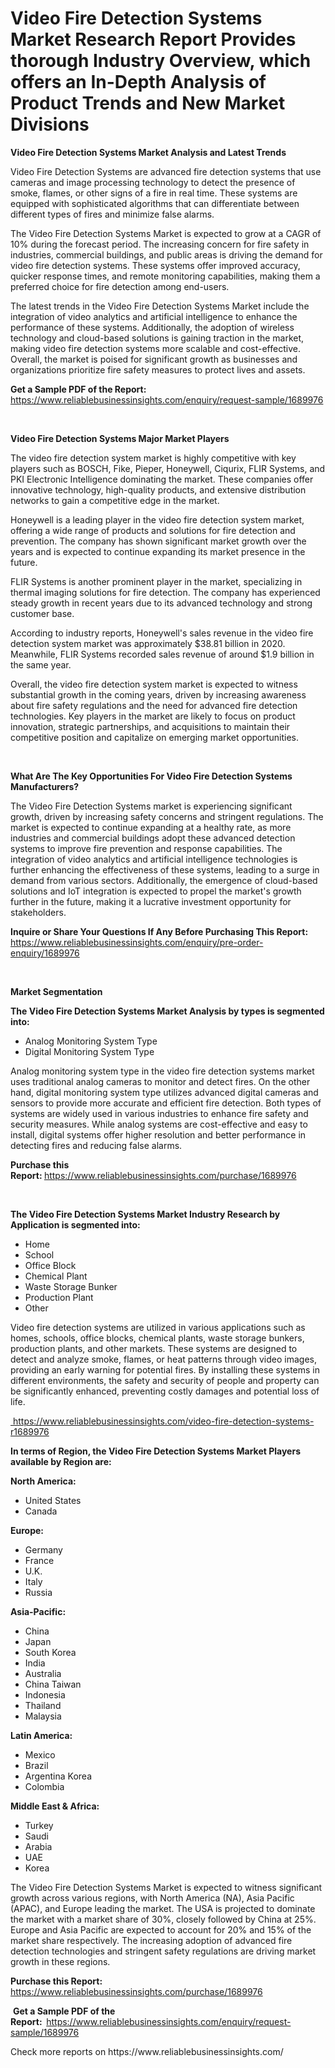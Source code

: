 <p><h1>Video Fire Detection Systems Market Research Report Provides thorough Industry Overview, which offers an In-Depth Analysis of Product Trends and New Market Divisions</h1></p><p><strong>Video Fire Detection Systems Market Analysis and Latest Trends</strong></p>
<p><p>Video Fire Detection Systems are advanced fire detection systems that use cameras and image processing technology to detect the presence of smoke, flames, or other signs of a fire in real time. These systems are equipped with sophisticated algorithms that can differentiate between different types of fires and minimize false alarms. </p><p>The Video Fire Detection Systems Market is expected to grow at a CAGR of 10% during the forecast period. The increasing concern for fire safety in industries, commercial buildings, and public areas is driving the demand for video fire detection systems. These systems offer improved accuracy, quicker response times, and remote monitoring capabilities, making them a preferred choice for fire detection among end-users.</p><p>The latest trends in the Video Fire Detection Systems Market include the integration of video analytics and artificial intelligence to enhance the performance of these systems. Additionally, the adoption of wireless technology and cloud-based solutions is gaining traction in the market, making video fire detection systems more scalable and cost-effective. Overall, the market is poised for significant growth as businesses and organizations prioritize fire safety measures to protect lives and assets.</p></p>
<p><strong>Get a Sample PDF of the Report:&nbsp;</strong> <a href="https://www.reliablebusinessinsights.com/enquiry/request-sample/1689976">https://www.reliablebusinessinsights.com/enquiry/request-sample/1689976</a></p>
<p>&nbsp;</p>
<p><strong>Video Fire Detection Systems Major Market Players</strong></p>
<p><p>The video fire detection system market is highly competitive with key players such as BOSCH, Fike, Pieper, Honeywell, Ciqurix, FLIR Systems, and PKI Electronic Intelligence dominating the market. These companies offer innovative technology, high-quality products, and extensive distribution networks to gain a competitive edge in the market. </p><p>Honeywell is a leading player in the video fire detection system market, offering a wide range of products and solutions for fire detection and prevention. The company has shown significant market growth over the years and is expected to continue expanding its market presence in the future. </p><p>FLIR Systems is another prominent player in the market, specializing in thermal imaging solutions for fire detection. The company has experienced steady growth in recent years due to its advanced technology and strong customer base.</p><p>According to industry reports, Honeywell's sales revenue in the video fire detection system market was approximately $38.81 billion in 2020. Meanwhile, FLIR Systems recorded sales revenue of around $1.9 billion in the same year.</p><p>Overall, the video fire detection system market is expected to witness substantial growth in the coming years, driven by increasing awareness about fire safety regulations and the need for advanced fire detection technologies. Key players in the market are likely to focus on product innovation, strategic partnerships, and acquisitions to maintain their competitive position and capitalize on emerging market opportunities.</p></p>
<p>&nbsp;</p>
<p><strong>What Are The Key Opportunities For Video Fire Detection Systems Manufacturers?</strong></p>
<p><p>The Video Fire Detection Systems market is experiencing significant growth, driven by increasing safety concerns and stringent regulations. The market is expected to continue expanding at a healthy rate, as more industries and commercial buildings adopt these advanced detection systems to improve fire prevention and response capabilities. The integration of video analytics and artificial intelligence technologies is further enhancing the effectiveness of these systems, leading to a surge in demand from various sectors. Additionally, the emergence of cloud-based solutions and IoT integration is expected to propel the market's growth further in the future, making it a lucrative investment opportunity for stakeholders.</p></p>
<p><strong>Inquire or Share Your Questions If Any Before Purchasing This Report:</strong> <a href="https://www.reliablebusinessinsights.com/enquiry/pre-order-enquiry/1689976">https://www.reliablebusinessinsights.com/enquiry/pre-order-enquiry/1689976</a></p>
<p>&nbsp;</p>
<p><strong>Market Segmentation</strong></p>
<p><strong>The Video Fire Detection Systems Market Analysis by types is segmented into:</strong></p>
<p><ul><li>Analog Monitoring System Type</li><li>Digital Monitoring System Type</li></ul></p>
<p><p>Analog monitoring system type in the video fire detection systems market uses traditional analog cameras to monitor and detect fires. On the other hand, digital monitoring system type utilizes advanced digital cameras and sensors to provide more accurate and efficient fire detection. Both types of systems are widely used in various industries to enhance fire safety and security measures. While analog systems are cost-effective and easy to install, digital systems offer higher resolution and better performance in detecting fires and reducing false alarms.</p></p>
<p><strong>Purchase this Report:&nbsp;</strong><a href="https://www.reliablebusinessinsights.com/purchase/1689976">https://www.reliablebusinessinsights.com/purchase/1689976</a></p>
<p>&nbsp;</p>
<p><strong>The Video Fire Detection Systems Market Industry Research by Application is segmented into:</strong></p>
<p><ul><li>Home</li><li>School</li><li>Office Block</li><li>Chemical Plant</li><li>Waste Storage Bunker</li><li>Production Plant</li><li>Other</li></ul></p>
<p><p>Video fire detection systems are utilized in various applications such as homes, schools, office blocks, chemical plants, waste storage bunkers, production plants, and other markets. These systems are designed to detect and analyze smoke, flames, or heat patterns through video images, providing an early warning for potential fires. By installing these systems in different environments, the safety and security of people and property can be significantly enhanced, preventing costly damages and potential loss of life.</p></p>
<p><a href="https://www.reliablebusinessinsights.com/video-fire-detection-systems-r1689976">&nbsp;https://www.reliablebusinessinsights.com/video-fire-detection-systems-r1689976</a></p>
<p><strong>In terms of Region, the Video Fire Detection Systems Market Players available by Region are:</strong></p>
<p>
    <p> <strong> North America: </strong>
        <ul>
            <li>United States</li>
            <li>Canada</li>
        </ul>
        </p> 
    <p> <strong> Europe: </strong>
        <ul>
            <li>Germany</li>
            <li>France</li>
            <li>U.K.</li>
            <li>Italy</li>
            <li>Russia</li>
        </ul>
        </p> 
    <p> <strong> Asia-Pacific: </strong>
        <ul>
            <li>China</li>
            <li>Japan</li>
            <li>South Korea</li>
            <li>India</li>
            <li>Australia</li>
            <li>China Taiwan</li>
            <li>Indonesia</li>
            <li>Thailand</li>
            <li>Malaysia</li>
        </ul>
        </p> 
    <p> <strong> Latin America: </strong>
        <ul>
            <li>Mexico</li>
            <li>Brazil</li>
            <li>Argentina Korea</li>
            <li>Colombia</li>
        </ul>
        </p> 
    <p> <strong> Middle East & Africa: </strong>
        <ul>
            <li>Turkey</li>
            <li>Saudi</li>
            <li>Arabia</li>
            <li>UAE</li>
            <li>Korea</li>
        </ul>
    </p>
    </p>
<p><p>The Video Fire Detection Systems Market is expected to witness significant growth across various regions, with North America (NA), Asia Pacific (APAC), and Europe leading the market. The USA is projected to dominate the market with a market share of 30%, closely followed by China at 25%. Europe and Asia Pacific are expected to account for 20% and 15% of the market share respectively. The increasing adoption of advanced fire detection technologies and stringent safety regulations are driving market growth in these regions.</p></p>
<p><strong>Purchase this Report: </strong><a href="https://www.reliablebusinessinsights.com/purchase/1689976">https://www.reliablebusinessinsights.com/purchase/1689976</a></p>
<p>&nbsp;<strong>Get a Sample PDF of the Report:&nbsp;&nbsp;</strong><a href="https://www.reliablebusinessinsights.com/enquiry/request-sample/1689976">https://www.reliablebusinessinsights.com/enquiry/request-sample/1689976</a></p>
<p><strong></strong></p>
<p>Check more reports on https://www.reliablebusinessinsights.com/</p>